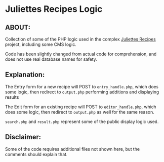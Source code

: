 # Juliettes Recipes Logic

## ABOUT:

Collection of some of the PHP logic used in the complex [Juliettes Recipes](https://www.moritzzimmer.com/juliettesrecipes) project, including some CMS logic.

Code has been slightly changed from actual code for comprehension, and does not use real database names for safety.


## Explanation:

The Entry form for a new recipe will POST to `entry_handle.php`, which does some logic, then redirect to `output.php` performing additions and displaying results

The Edit form for an existing recipe will POST to `editor_handle.php`, which does some logic, then redirect to `output.php` as well for the same reason.

`search.php` and `result.php` represent some of the public display logic used.

## Disclaimer:

Some of the code requires additional files not shown here, but the comments should explain that.
